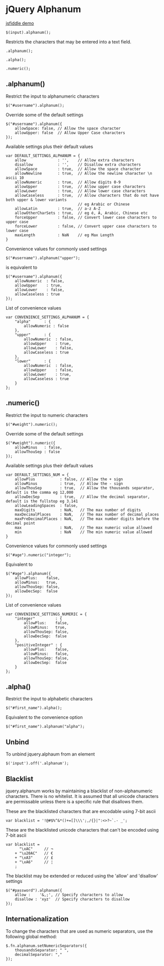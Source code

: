 # jQuery Alphanum

[jsfiddle demo](http://jsfiddle.net/fb0zgxaj/2/)

	$(input).alphanum();

Restricts the characters that may be entered into a text field.

	.alphanum();

	.alpha();

	.numeric();

## .alphanum()

Restrict the input to alphanumeric characters
	
	$("#username").alphanum();

Override some of the default settings

	$("#username").alphanum({
		allowSpace: false, // Allow the space character
		allowUpper: false  // Allow Upper Case characters
	});

Available settings plus their default values

	var DEFAULT_SETTINGS_ALPHANUM = {
		allow              : '',    // Allow extra characters
		disallow           : '',    // Disallow extra characters
		allowSpace         : true,  // Allow the space character
		allowNewline       : true,  // Allow the newline character \n ascii 10
		allowNumeric       : true,  // Allow digits 0-9
		allowUpper         : true,  // Allow upper case characters
		allowLower         : true,  // Allow lower case characters
		allowCaseless      : true,  // Allow characters that do not have both upper & lower variants
		                            // eg Arabic or Chinese
		allowLatin         : true,  // a-z A-Z
		allowOtherCharSets : true,  // eg é, Á, Arabic, Chinese etc
		forceUpper         : false, // Convert lower case characters to upper case
		forceLower         : false, // Convert upper case characters to lower case
		maxLength          : NaN    // eg Max Length
	}

Convenience values for commonly used settings

	$("#username").alphanum("upper");

is equivalent to

	$("#username").alphanum({
		allowNumeric  : false,
		allowUpper    : true,
		allowLower    : false,
		allowCaseless : true
	});

List of convenience values

	var CONVENIENCE_SETTINGS_ALPHANUM = {
		"alpha"      : {
			allowNumeric : false
		},
		"upper"      : {
			allowNumeric  : false,
			allowUpper    : true,
			allowLower    : false,
			allowCaseless : true
		},
		"lower"      : {
			allowNumeric  : false,
			allowUpper    : false,
			allowLower    : true,
			allowCaseless : true
		}
	};

## .numeric()

Restrict the input to numeric characters

	$("#weight").numeric();

Override some of the default settings

	$("#weight").numeric({
		allowMinus   : false,
		allowThouSep : false
	});

Available settings plus their default values

	var DEFAULT_SETTINGS_NUM = {
		allowPlus           : false, // Allow the + sign
		allowMinus          : true,  // Allow the - sign
		allowThouSep        : true,  // Allow the thousands separator, default is the comma eg 12,000
		allowDecSep         : true,  // Allow the decimal separator, default is the fullstop eg 3.141
		allowLeadingSpaces  : false,
		maxDigits           : NaN,   // The max number of digits
		maxDecimalPlaces    : NaN,   // The max number of decimal places
		maxPreDecimalPlaces : NaN,   // The max number digits before the decimal point
		max                 : NaN,   // The max numeric value allowed
		min                 : NaN    // The min numeric value allowed
	}

Convenience values for commonly used settings

	$("#age").numeric("integer");

Equivalent to

	$("#age").alphanum({
		allowPlus:    false,
		allowMinus:   true,
		allowThouSep: false,
		allowDecSep:  false
	});

List of convenience values

	var CONVENIENCE_SETTINGS_NUMERIC = {
		"integer"         : {
			allowPlus:    false,
			allowMinus:   true,
			allowThouSep: false,
			allowDecSep:  false
		},
		"positiveInteger" : {
			allowPlus:    false,
			allowMinus:   false,
			allowThouSep: false,
			allowDecSep:  false
		}
	};

## .alpha()

Restrict the input to alphabetic characters

	$("#first_name").alpha();

Equivalent to the convenience option

	$("#first_name").alphanum("alpha");

## Unbind
To unbind jquery.alphaum from an element

    $('input').off('.alphanum');

## Blacklist

jquery.alphanum works by maintaining a blacklist of non-alphanumeric characters. There is no whitelist. It is assumed that all unicode characters are permissable unless there is a specific rule that disallows them.

These are the blacklisted characters that are encodable using 7-bit ascii

	var blacklist = '!@#$%^&*()+=[]\\\';,/{}|":<>?~`.- _';

These are the blacklisted unicode characters that can't be encoded using 7-bit ascii

	var blacklist =
		  "\xAC"     // ¬
		+ "\u20AC"   // €
		+ "\xA3"     // £
		+ "\xA6"     // ¦
		;

The blacklist may be extended or reduced using the 'allow' and 'disallow' settings

	$("#password").alphanum({
		allow :    '&,;', // Specify characters to allow
		disallow : 'xyz'  // Specify characters to disallow
	});

## Internationalization

To change the characters that are used as numeric separators, use the following global method:

	$.fn.alphanum.setNumericSeparators({
		thousandsSeparator: " ",
		decimalSeparator: ","
	});
